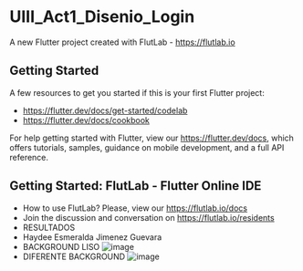 # UIII_Act1_Disenio_Login

A new Flutter project created with FlutLab - https://flutlab.io

## Getting Started

A few resources to get you started if this is your first Flutter project:

- https://flutter.dev/docs/get-started/codelab
- https://flutter.dev/docs/cookbook

For help getting started with Flutter, view our
https://flutter.dev/docs, which offers tutorials,
samples, guidance on mobile development, and a full API reference.

## Getting Started: FlutLab - Flutter Online IDE

- How to use FlutLab? Please, view our https://flutlab.io/docs
- Join the discussion and conversation on https://flutlab.io/residents
- RESULTADOS
- Haydee Esmeralda Jimenez Guevara
- BACKGROUND LISO
  ![image](https://github.com/HEJimGuev/UIII_Act1_Login/assets/143548108/e922b746-3e6a-4609-b62e-80ea408f3c54)
- DIFERENTE BACKGROUND
  ![image](https://github.com/HEJimGuev/UIII_Act1_Login/assets/143548108/f760ef30-056b-463c-b18c-e913150a106c)
